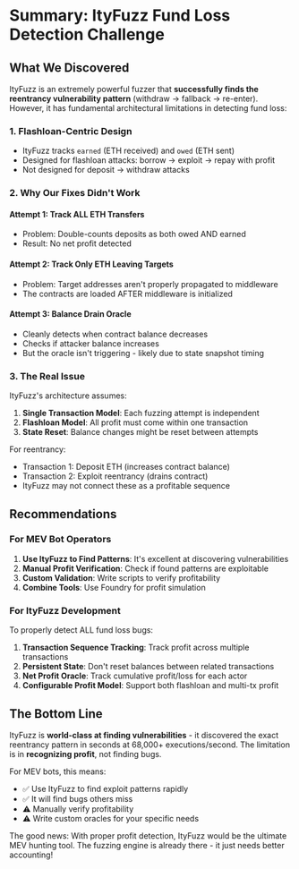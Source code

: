 # Summary: ItyFuzz Fund Loss Detection Challenge

## What We Discovered

ItyFuzz is an extremely powerful fuzzer that **successfully finds the reentrancy vulnerability pattern** (withdraw → fallback → re-enter). However, it has fundamental architectural limitations in detecting fund loss:

### 1. Flashloan-Centric Design
- ItyFuzz tracks `earned` (ETH received) and `owed` (ETH sent) 
- Designed for flashloan attacks: borrow → exploit → repay with profit
- Not designed for deposit → withdraw attacks

### 2. Why Our Fixes Didn't Work

#### Attempt 1: Track ALL ETH Transfers
- Problem: Double-counts deposits as both owed AND earned
- Result: No net profit detected

#### Attempt 2: Track Only ETH Leaving Targets
- Problem: Target addresses aren't properly propagated to middleware
- The contracts are loaded AFTER middleware is initialized

#### Attempt 3: Balance Drain Oracle
- Cleanly detects when contract balance decreases
- Checks if attacker balance increases
- But the oracle isn't triggering - likely due to state snapshot timing

### 3. The Real Issue

ItyFuzz's architecture assumes:
1. **Single Transaction Model**: Each fuzzing attempt is independent
2. **Flashloan Model**: All profit must come within one transaction
3. **State Reset**: Balance changes might be reset between attempts

For reentrancy:
- Transaction 1: Deposit ETH (increases contract balance)
- Transaction 2: Exploit reentrancy (drains contract)
- ItyFuzz may not connect these as a profitable sequence

## Recommendations

### For MEV Bot Operators

1. **Use ItyFuzz to Find Patterns**: It's excellent at discovering vulnerabilities
2. **Manual Profit Verification**: Check if found patterns are exploitable
3. **Custom Validation**: Write scripts to verify profitability
4. **Combine Tools**: Use Foundry for profit simulation

### For ItyFuzz Development

To properly detect ALL fund loss bugs:

1. **Transaction Sequence Tracking**: Track profit across multiple transactions
2. **Persistent State**: Don't reset balances between related transactions  
3. **Net Profit Oracle**: Track cumulative profit/loss for each actor
4. **Configurable Profit Model**: Support both flashloan and multi-tx profit

## The Bottom Line

ItyFuzz is **world-class at finding vulnerabilities** - it discovered the exact reentrancy pattern in seconds at 68,000+ executions/second. The limitation is in **recognizing profit**, not finding bugs.

For MEV bots, this means:
- ✅ Use ItyFuzz to find exploit patterns rapidly
- ✅ It will find bugs others miss
- ⚠️ Manually verify profitability
- ⚠️ Write custom oracles for your specific needs

The good news: With proper profit detection, ItyFuzz would be the ultimate MEV hunting tool. The fuzzing engine is already there - it just needs better accounting!